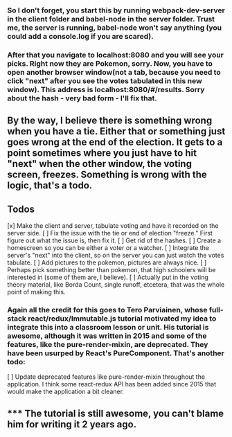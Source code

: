 ### So I don't forget, you start this by running webpack-dev-server in the client folder and babel-node in the server folder. Trust me, the server is running, babel-node won't say anything (you could add a console.log if you are scared).

### After that you navigate to localhost:8080 and you will see your picks. Right now they are Pokemon, sorry. Now, you have to open another browser window(not a tab, because you need to click "next" after you see the votes tabulated in this new window). This address is localhost:8080/#/results. Sorry about the hash - very bad form - I'll fix that. 

## By the way, I believe there is something wrong when you have a tie. Either that or something just goes wrong at the end of the election. It gets to a point sometimes where you just have to hit "next" when the other window, the voting screen, freezes. Something is wrong with the logic, that's a todo.

## Todos

[x] Make the client and server, tabulate voting and have it recorded on the server side.
[ ] Fix the issue with the tie or end of election "freeze." First figure out what the issue is, then fix it.
[ ] Get rid of the hashes.
[ ] Create a homescreen so you can be either a voter or a watcher.
[ ] Integrate the server's "next" into the client, so on the server you can just watch the votes tabulate.
[ ] Add pictures to the pokemon, pictures are always nice.
[ ] Perhaps pick something better than pokemon, that high schoolers will be interested in (some of them are, I believe).
[ ] Actually put in the voting theory material, like Borda Count, single runoff, etcetera, that was the whole point of making this.

### Again all the credit for this goes to Tero Parviainen, whose full-stack react/redux/Immutable.js tutorial motivated my idea to integrate this into a classroom lesson or unit. His tutorial is awesome, although it was written in 2015 and some of the features, like the pure-render-mixin, are deprecated. They have been usurped by React's PureComponent. That's another todo:

[ ] Update deprecated features like pure-render-mixin throughout the application. I think some react-redux API has been added since 2015 that would make the application a bit cleaner. 

## *** The tutorial is still awesome, you can't blame him for writing it 2 years ago.
